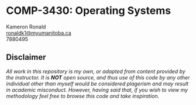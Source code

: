 # COMP-3430: Operating Systems

Kameron Ronald  
ronaldk1@myumanitoba.ca  
7880495

## Disclaimer

*All work in this repository is my own, or adapted from content provided by the instructor. It is **NOT** open source,*
*and thus use of this code by any other individual other than myself would be considered plagerism and may result in*
*academic misconduct. However, having said that, if you wish to view my methodology feel free to browse this code and*
*take inspiration.*
